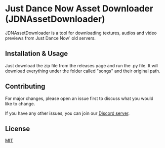 # Just Dance Now Asset Downloader (JDNAssetDownloader)

JDNAssetDownloader is a tool for downloading textures, audios and video previews from Just Dance Now' old servers.

## Installation & Usage

Just download the zip file from the releases page and run the .py file. It will download everything under the folder called
"songs" and their original path.

## Contributing
For major changes, please open an issue first to discuss what you would like to change.

If you have any other issues, you can join our [Discord server](https://discord.gg/sbRQdVK).

## License
[MIT](https://choosealicense.com/licenses/mit/)
